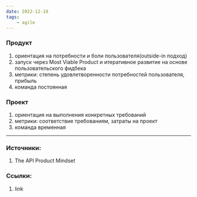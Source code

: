 ```yaml
---
date: 2022-12-10
tags:
    - agile
---
```


### Продукт

1. ориентация на потребности и боли пользователя(outside-in подход)
1. запуск через Most Viable Product и итеративное развитие на основе пользовательского фидбека
1. метрики: степень удовлетворенности потребностей пользователя, прибыль
1. команда постоянная

### Проект

1. ориентация на выполнения конкретных требований
1. метрики: соответствие требованиям, затраты на проект
1. команда временная

---

### Источники:
1. The API Product Mindset

### Ссылки:
1. link